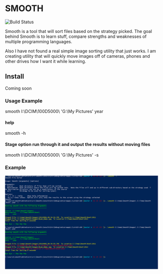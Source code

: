 # SMOOTH

![Build Status](https://travis-ci.org/jbrach/smooth.svg?branch=master)

Smooth is a tool that will sort files based on the strategy picked.
The goal behind Smooth is to learn stuff, compare strengths and weaknesses of multiple programming languages.

Also I have not found a real simple image sorting utility that just works.  I am creating utility that will quickly move images off of cameras, phones and other drives how I want it while learning.

## Install

Coming soon

### Usage Example

smooth I:\DCIM\100D5000\ 'G:\My Pictures\' year

#### help

smooth -h

#### Stage option run through it and output the results without moving files

smooth I:\DCIM\100D5000\ 'G:\My Pictures\' -s

### Example

![smooth Screenshot](Media/smoothconsole_core.png)
